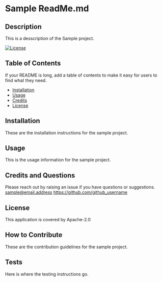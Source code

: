 
# Sample ReadMe.md

## Description

This is a desscription of the Sample project.

[![License](https://img.shields.io/badge/License-Apache_2.0-blue.svg)](https://opensource.org/licenses/Apache-2.0)

## Table of Contents

If your README is long, add a table of contents to make it easy for users to find what they need.

- [Installation](#installation)
- [Usage](#usage)
- [Credits](#credits)
- [License](#license)

## Installation

These are the installation instructions for the sample project.

## Usage

This is the usage information for the sample project.

## Credits and Questions

Please reach out by raising an issue if you have questions or suggestions.
sample@email.address
https://github.com/github_username

## License

This application is covered by Apache-2.0

## How to Contribute

These are the contribution guidelines for the sample project.
## Tests

Here is where the testing instructions go.
    
